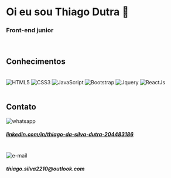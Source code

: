 
# Oi eu sou Thiago Dutra 👋
### Front-end junior
<br>

## Conhecimentos
<div style="display: inline_block"><br>
    <img align="center" alt="HTML5" src="https://img.shields.io/badge/HTML5-E34F26?style=for-the-badge&logo=html5&logoColor=white">
    <img align="center" alt="CSS3" src="https://img.shields.io/badge/CSS3-1572B6?style=for-the-badge&logo=css3&logoColor=white">
    		<img align="center" alt="JavaScript" src="https://img.shields.io/badge/JavaScript-323330?style=for-the-badge&logo=javascript&logoColor=F7DF1E">
		<img align="center" alt="Bootstrap" src="https://img.shields.io/badge/Bootstrap-563D7C?style=for-the-badge&logo=bootstrap&logoColor=white">
		<img align="center" alt="Jquery" src="https://img.shields.io/badge/jQuery-0769AD?style=for-the-badge&logo=jquery&logoColor=white">
		<img align="center" alt="ReactJs" src="https://img.shields.io/badge/React-20232A?style=for-the-badge&logo=react&logoColor=61DAFB">
<div><br>

## Contato


<div style="display:inline">
    <img style="pointer-events: none" alt="whatsapp" src="https://img.shields.io/badge/LinkedIn-0077B5?style=for-the-badge&logo=linkedin&logoColor=white"/>
    <div>
    <h5>
    <a href="linkedin.com/in/thiago-da-silva-dutra-204483186" target="_blank">linkedin.com/in/thiago-da-silva-dutra-204483186
    </a>
    </div>
</div><br>
<div style="display:inline_block">
    <img style="pointer-events: none" alt="e-mail" src="https://img.shields.io/badge/Microsoft_Outlook-0078D4?style=for-the-badge&logo=microsoft-outlook&logoColor=white"> <h5>thiago.silva2210@outlook.com
</div>

